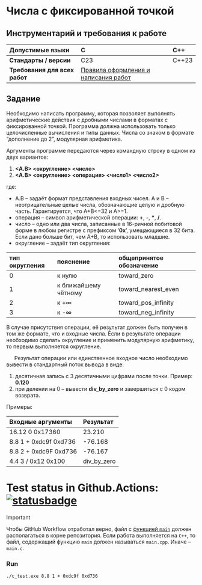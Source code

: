 

# Числа с фиксированной точкой
## Инструментарий и требования к работе

|**Допустимые языки**|C|C++|
| :- | :- | :- |
|**Стандарты / версии**|C23|C++23|
|**Требования для всех работ**|[Правила оформления и написания работ](https://skkv-itmo.gitbook.io/se-comp-arch-course/course-format/rules)||

## Задание
Необходимо написать программу, которая позволяет выполнять арифметические действия с дробными числами в форматах с фиксированной точкой. Программа должна использовать только целочисленные вычисления и типы данных. Числа со знаком в формате “дополнение до 2”, модулярная арифметика.

Аргументы программе передаются через командную строку в одном из двух вариантов:

1. **<A.B> <округление> <число>** 
1. **<A.B> <округление> <операция> <число1> <число2>**

где:

- A.B – задаёт формат представления входных чисел. A и B – неотрицательные целые числа, обозначающие целую и дробную часть. Гарантируется, что A+B<=32 и A>=1.
- операция – символ арифметической операции: **+**, **-**, **\***, **/**.
- число – одно или два числа, записанные в 16-ричной побитовой форме в любом регистре с префиксом ‘**0x**’, умещающиеся в 32 бита. Если дано больше бит, чем A+B, то использовать младшие. 
- округление – задаёт тип округления:

|**тип округления**|**пояснение**|**общепринятое обозначение**|
| :- | :- | :- |
|0|к нулю|toward\_zero|
|1|к ближайшему чётному|toward\_nearest\_even|
|2|к +∞|toward\_pos\_infinity|
|3|к -∞|toward\_neg\_infinity|

В случае присутствия операции, её результат должен быть получен в том же формате, что и входные числа. Если в результате операции необходимо сделать округление и применить модулярную арифметику, то первым выполняется округление.

`	`Результат операции или единственное входное число необходимо вывести в стандартный поток вывода в виде:

1. десятичная запись с 3 десятичными цифрами после точки. Пример: **0.120**
1. при делении на 0 – вывести **div\_by\_zero** и завершиться с 0 кодом возврата.

Примеры:

|**Входные аргументы**|**Результат**|
| :- | :- |
|16.12 0 0x17360|23.210|
|8.8   1 + 0xdc9f 0xd736|-76.168|
|8.8   2 + 0xdc9F 0xd736|-76.167|
|4.4   3 / 0x12   0x100|div\_by\_zero|

# Test status in Github.Actions: [![statusbadge](../../actions/workflows/classroom.yml/badge.svg?branch=main&event=workflow_dispatch)](../../actions/workflows/classroom.yml)

> [!IMPORTANT]
> Чтобы GitHub Workflow отработал верно, файл с [функцией `main`](https://en.cppreference.com/w/c/language/main_function) должен располагаться в корне репозитория.
> Если работа выполняется на `C++`, то файл, содержащий функцию `main` должен называться `main.cpp`. Иначе – `main.c`.

### Run
```
./c_test.exe 8.8 1 + 0xdc9f 0xd736
```
